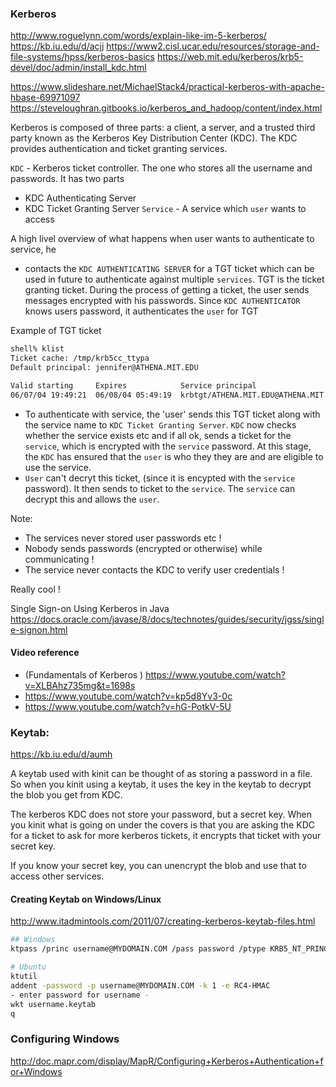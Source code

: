 
### Kerberos 
http://www.roguelynn.com/words/explain-like-im-5-kerberos/
https://kb.iu.edu/d/acjj
https://www2.cisl.ucar.edu/resources/storage-and-file-systems/hpss/kerberos-basics
https://web.mit.edu/kerberos/krb5-devel/doc/admin/install_kdc.html

https://www.slideshare.net/MichaelStack4/practical-kerberos-with-apache-hbase-69971097
https://steveloughran.gitbooks.io/kerberos_and_hadoop/content/index.html

Kerberos is composed of three parts: a client, a server, and a trusted third party known as the Kerberos Key Distribution Center (KDC). The KDC provides authentication and ticket granting services.

`KDC` - Kerberos ticket controller. The one who stores all the username and passwords. It has two parts
- KDC Authenticating Server
- KDC Ticket Granting Server
`Service` - A service which `user` wants to access

A high livel overview of what happens when user wants to authenticate to service, he 
- contacts the `KDC AUTHENTICATING SERVER` for a TGT ticket which can be used in future to authenticate against multiple `services`. TGT is the ticket granting ticket. During the process of getting a ticket, the user sends messages encrypted with his passwords. Since `KDC AUTHENTICATOR` knows users password, it authenticates the `user` for TGT

Example of TGT ticket
```bash
shell% klist
Ticket cache: /tmp/krb5cc_ttypa
Default principal: jennifer@ATHENA.MIT.EDU

Valid starting     Expires            Service principal
06/07/04 19:49:21  06/08/04 05:49:19  krbtgt/ATHENA.MIT.EDU@ATHENA.MIT.EDU
```
- To authenticate with service, the 'user' sends this TGT ticket along with the service name to `KDC Ticket Granting Server`. `KDC` now checks whether the service exists etc and if all ok, sends a ticket for the `service`, which is encrypted with the `service` password. At this stage, the `KDC` has ensured that the `user` is who they they are and are eligible to use the service.
- `User` can't decryt this ticket, (since it is encypted with the `service` password). It then sends to ticket to the `service`. The `service` can decrypt this and allows the `user`.

Note:
- The services never stored user passwords etc !
- Nobody sends passwords (encrypted or otherwise) while communicating !
- The service never contacts the KDC to verify user credentials !

Really cool !


Single Sign-on Using Kerberos in Java
https://docs.oracle.com/javase/8/docs/technotes/guides/security/jgss/single-signon.html

#### Video reference
- (Fundamentals of Kerberos ) https://www.youtube.com/watch?v=XLBAhz735mg&t=1698s
- https://www.youtube.com/watch?v=kp5d8Yv3-0c
- https://www.youtube.com/watch?v=hG-PotkV-5U

### Keytab:
https://kb.iu.edu/d/aumh

A keytab used with kinit can be thought of as storing a password in a file. So when you kinit using a keytab, it uses the key in the keytab to decrypt the blob you get from KDC.

The kerberos KDC does not store your password, but a secret key. When you kinit what is going on under the covers is that you are asking the KDC for a ticket to ask for more kerberos tickets, it encrypts that ticket with your secret key.

If you know your secret key, you can unencrypt the blob and use that to access other services.

#### Creating Keytab on Windows/Linux
http://www.itadmintools.com/2011/07/creating-kerberos-keytab-files.html

```bash
## Windows
ktpass ﻿/princ username@MYDOMAIN.COM /pass password /ptype KRB5_NT_PRINCIPAL /out username.keytab

# Ubuntu
ktutil
addent -password -p username@MYDOMAIN.COM -k 1 -e RC4-HMAC
- enter password for username -
wkt username.keytab
q
```

### Configuring Windows
http://doc.mapr.com/display/MapR/Configuring+Kerberos+Authentication+for+Windows

